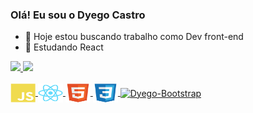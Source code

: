 ### Olá! Eu sou o Dyego Castro

- 🔭 Hoje estou buscando trabalho como Dev front-end
- 🌱 Estudando React

 <div>
  <a href="https://github.com/Nightalone">
  <img height="180em" src="https://github-readme-stats.vercel.app/api?username=Nightalone&show_icons=true&theme=tokyonight&include_all_commits=true&count_private=true"/>
  <img height="180em" src="https://github-readme-stats.vercel.app/api/top-langs/?username=Nightalone&layout=compact&langs_count=7&theme=tokyonight"/>
</div>
<div style="display: inline_block"><br>
  <img align="center" alt="Rafa-Js" height="30" width="40" src="https://raw.githubusercontent.com/devicons/devicon/master/icons/javascript/javascript-plain.svg">
  <img align="center" alt="Rafa-React" height="30" width="40" src="https://raw.githubusercontent.com/devicons/devicon/master/icons/react/react-original.svg">
  <img align="center" alt="Rafa-HTML" height="30" width="40" src="https://raw.githubusercontent.com/devicons/devicon/master/icons/html5/html5-original.svg">
  <img align="center" alt="Rafa-CSS" height="30" width="40" src="https://raw.githubusercontent.com/devicons/devicon/master/icons/css3/css3-original.svg">
  <img align="center" alt="Dyego-Bootstrap" height="30" width="40" src = "https://cdn.jsdelivr.net/gh/devicons/devicon/icons/bootstrap/bootstrap-plain.svg" />
</div>

